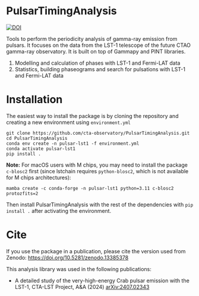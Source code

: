 # PulsarTimingAnalysis
[![DOI](https://zenodo.org/badge/DOI/10.5281/zenodo.13385378.svg)](https://doi.org/10.5281/zenodo.13385378)

Tools to perform the periodicity analysis of gamma-ray emission from pulsars. It focuses on the data from the LST-1 telescope of the future CTAO gamma-ray observatory. It is built on top of Gammapy and PINT libraries.
  1. Modelling and calculation of phases with LST-1 and Fermi-LAT data
  2. Statistics, building phaseograms and search for pulsations with LST-1 and Fermi-LAT data


# Installation
The easiest way to install the package is by cloning the repository and creating a new environment using `environment.yml`

```
git clone https://github.com/cta-observatory/PulsarTimingAnalysis.git
cd PulsarTimingAnalysis
conda env create -n pulsar-lst1 -f environment.yml
conda activate pulsar-lst1
pip install .
```
**Note:** For macOS users with M chips, you may need to install the package `c-blosc2` first (since lstchain requires `python-blosc2`, which is not available for M chips architectures):

```
mamba create -c conda-forge -n pulsar-lst1 python=3.11 c-blosc2 protozfits=2
```
Then install PulsarTimingAnalysis with the rest of the dependencies with `pip install .` after activating the environment.

# Cite
If you use the package in a publication, please cite the version used from Zenodo: https://doi.org/10.5281/zenodo.13385378

This analysis library was used in the following publications:

* A detailed study of the very-high-energy Crab pulsar emission with the LST-1, CTA-LST Project, A&A (2024) [arXiv:2407.02343](https://doi.org/10.48550/arXiv.2407.02343)
  
